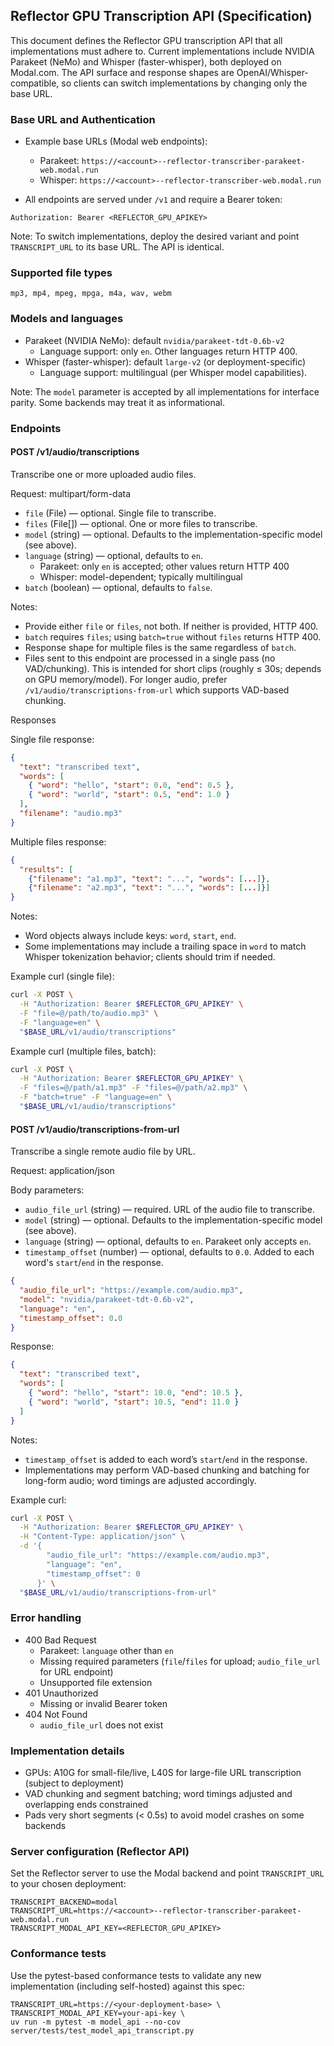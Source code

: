 ## Reflector GPU Transcription API (Specification)

This document defines the Reflector GPU transcription API that all implementations must adhere to. Current implementations include NVIDIA Parakeet (NeMo) and Whisper (faster-whisper), both deployed on Modal.com. The API surface and response shapes are OpenAI/Whisper-compatible, so clients can switch implementations by changing only the base URL.

### Base URL and Authentication

- Example base URLs (Modal web endpoints):

  - Parakeet: `https://<account>--reflector-transcriber-parakeet-web.modal.run`
  - Whisper: `https://<account>--reflector-transcriber-web.modal.run`

- All endpoints are served under `/v1` and require a Bearer token:

```
Authorization: Bearer <REFLECTOR_GPU_APIKEY>
```

Note: To switch implementations, deploy the desired variant and point `TRANSCRIPT_URL` to its base URL. The API is identical.

### Supported file types

`mp3, mp4, mpeg, mpga, m4a, wav, webm`

### Models and languages

- Parakeet (NVIDIA NeMo): default `nvidia/parakeet-tdt-0.6b-v2`
  - Language support: only `en`. Other languages return HTTP 400.
- Whisper (faster-whisper): default `large-v2` (or deployment-specific)
  - Language support: multilingual (per Whisper model capabilities).

Note: The `model` parameter is accepted by all implementations for interface parity. Some backends may treat it as informational.

### Endpoints

#### POST /v1/audio/transcriptions

Transcribe one or more uploaded audio files.

Request: multipart/form-data

- `file` (File) — optional. Single file to transcribe.
- `files` (File[]) — optional. One or more files to transcribe.
- `model` (string) — optional. Defaults to the implementation-specific model (see above).
- `language` (string) — optional, defaults to `en`.
  - Parakeet: only `en` is accepted; other values return HTTP 400
  - Whisper: model-dependent; typically multilingual
- `batch` (boolean) — optional, defaults to `false`.

Notes:

- Provide either `file` or `files`, not both. If neither is provided, HTTP 400.
- `batch` requires `files`; using `batch=true` without `files` returns HTTP 400.
- Response shape for multiple files is the same regardless of `batch`.
- Files sent to this endpoint are processed in a single pass (no VAD/chunking). This is intended for short clips (roughly ≤ 30s; depends on GPU memory/model). For longer audio, prefer `/v1/audio/transcriptions-from-url` which supports VAD-based chunking.

Responses

Single file response:

```json
{
  "text": "transcribed text",
  "words": [
    { "word": "hello", "start": 0.0, "end": 0.5 },
    { "word": "world", "start": 0.5, "end": 1.0 }
  ],
  "filename": "audio.mp3"
}
```

Multiple files response:

```json
{
  "results": [
    {"filename": "a1.mp3", "text": "...", "words": [...]},
    {"filename": "a2.mp3", "text": "...", "words": [...]}]
}
```

Notes:

- Word objects always include keys: `word`, `start`, `end`.
- Some implementations may include a trailing space in `word` to match Whisper tokenization behavior; clients should trim if needed.

Example curl (single file):

```bash
curl -X POST \
  -H "Authorization: Bearer $REFLECTOR_GPU_APIKEY" \
  -F "file=@/path/to/audio.mp3" \
  -F "language=en" \
  "$BASE_URL/v1/audio/transcriptions"
```

Example curl (multiple files, batch):

```bash
curl -X POST \
  -H "Authorization: Bearer $REFLECTOR_GPU_APIKEY" \
  -F "files=@/path/a1.mp3" -F "files=@/path/a2.mp3" \
  -F "batch=true" -F "language=en" \
  "$BASE_URL/v1/audio/transcriptions"
```

#### POST /v1/audio/transcriptions-from-url

Transcribe a single remote audio file by URL.

Request: application/json

Body parameters:

- `audio_file_url` (string) — required. URL of the audio file to transcribe.
- `model` (string) — optional. Defaults to the implementation-specific model (see above).
- `language` (string) — optional, defaults to `en`. Parakeet only accepts `en`.
- `timestamp_offset` (number) — optional, defaults to `0.0`. Added to each word's `start`/`end` in the response.

```json
{
  "audio_file_url": "https://example.com/audio.mp3",
  "model": "nvidia/parakeet-tdt-0.6b-v2",
  "language": "en",
  "timestamp_offset": 0.0
}
```

Response:

```json
{
  "text": "transcribed text",
  "words": [
    { "word": "hello", "start": 10.0, "end": 10.5 },
    { "word": "world", "start": 10.5, "end": 11.0 }
  ]
}
```

Notes:

- `timestamp_offset` is added to each word’s `start`/`end` in the response.
- Implementations may perform VAD-based chunking and batching for long-form audio; word timings are adjusted accordingly.

Example curl:

```bash
curl -X POST \
  -H "Authorization: Bearer $REFLECTOR_GPU_APIKEY" \
  -H "Content-Type: application/json" \
  -d '{
        "audio_file_url": "https://example.com/audio.mp3",
        "language": "en",
        "timestamp_offset": 0
      }' \
  "$BASE_URL/v1/audio/transcriptions-from-url"
```

### Error handling

- 400 Bad Request
  - Parakeet: `language` other than `en`
  - Missing required parameters (`file`/`files` for upload; `audio_file_url` for URL endpoint)
  - Unsupported file extension
- 401 Unauthorized
  - Missing or invalid Bearer token
- 404 Not Found
  - `audio_file_url` does not exist

### Implementation details

- GPUs: A10G for small-file/live, L40S for large-file URL transcription (subject to deployment)
- VAD chunking and segment batching; word timings adjusted and overlapping ends constrained
- Pads very short segments (< 0.5s) to avoid model crashes on some backends

### Server configuration (Reflector API)

Set the Reflector server to use the Modal backend and point `TRANSCRIPT_URL` to your chosen deployment:

```
TRANSCRIPT_BACKEND=modal
TRANSCRIPT_URL=https://<account>--reflector-transcriber-parakeet-web.modal.run
TRANSCRIPT_MODAL_API_KEY=<REFLECTOR_GPU_APIKEY>
```

### Conformance tests

Use the pytest-based conformance tests to validate any new implementation (including self-hosted) against this spec:

```
TRANSCRIPT_URL=https://<your-deployment-base> \
TRANSCRIPT_MODAL_API_KEY=your-api-key \
uv run -m pytest -m model_api --no-cov server/tests/test_model_api_transcript.py
```
